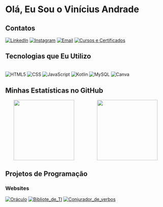 # Olá, Eu Sou o Vinícius Andrade 

## Contatos

[![LinkedIn](https://img.shields.io/badge/LinkedIn-0077B5?style=for-the-badge&logo=linkedin&logoColor=white)](https://www.linkedin.com/in/vin%C3%ADcius-andrade-912295234/)
[![Instagram](https://img.shields.io/badge/Instagram-E4405F?style=for-the-badge&logo=instagram&logoColor=white)](https://www.instagram.com/oviniicin/)
[![Email](https://img.shields.io/badge/Gmail-D14836?style=for-the-badge&logo=gmail&logoColor=white)](mailto:bsbvinidesousa@gmail.com)
[![Cursos e Certificados](https://img.shields.io/badge/Cursos%20e%20Certificados-00A8E8?style=for-the-badge&logo=academia&logoColor=white)](https://www.linkedin.com/in/vin%C3%ADcius-andrade-912295234/details/certifications/)


## Tecnologias que Eu Utilizo

<div style="display: inline_block"><br/>
<img align="center" alt="HTML5" src="https://img.shields.io/badge/HTML5-E34F26?style=for-the-badge&logo=html5&logoColor=white"/>
<img align="center" alt="CSS" src="https://img.shields.io/badge/CSS-239120?&style=for-the-badge&logo=css3&logoColor=white"/>
<img align="center" alt="JavaScript" src="https://img.shields.io/badge/JavaScript-F7DF1E?style=for-the-badge&logo=javascript&logoColor=black"/>
<img align="center" alt="Kotlin" src="https://img.shields.io/badge/Kotlin-0095D5?&style=for-the-badge&logo=kotlin&logoColor=white"/>
<img align="center" alt="MySQL" src="https://img.shields.io/badge/MySQL-00000F?style=for-the-badge&logo=mysql&logoColor=white"/>
<img align="center" alt="Canva" src="https://img.shields.io/badge/Canva-%2300C4CC.svg?&style=for-the-badge&logo=Canva&logoColor=white">
</div>


## Minhas Estatísticas no GitHub

<div style="display: flex; justify-content: space-around;">
<img align="center" height="190em" src="https://github-readme-stats.vercel.app/api?username=Vinis-San&show_icons=true&theme=dark" style="margin-right: 10px;"/>
    
<img align="center" height="190em" src="https://github-readme-stats.vercel.app/api/top-langs/?username=Vinis-San&layout=compact&langs_count=7&theme=dark" style="margin-left: 10px;"/>
</div>

## Projetos de Programação
### Websites
[![Oráculo](https://img.shields.io/badge/Oraculo-333?style=for-the-badge&logo=github&logoColor=white)](https://vinis-san.github.io/GitHub_Pages/)
[![Bibliote_de_TI](https://img.shields.io/badge/Biblioteca_de_TI-333?style=for-the-badge&logo=github&logoColor=white)](https://vinis-san.github.io/Biblioteca_TIC/)
[![Conjurador_de_verbos](https://img.shields.io/badge/Conjurador_de_verbos-333?style=for-the-badge&logo=github&logoColor=white)](https://vinis-san.github.io/ConjuradorDeVerbosRPG/)

##






